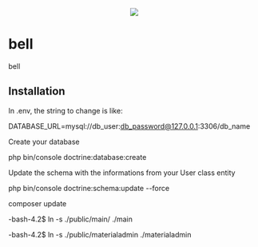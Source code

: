 <p align="center"><a href="https://valentin.in.ua" target="_blank">
    <img src="https://valentin.in.ua/Valentin_logo.png">
</a></p>





# bell
bell


Installation
------------


In .env, the string to change is like:

DATABASE_URL=mysql://db_user:db_password@127.0.0.1:3306/db_name

Create your database

php bin/console doctrine:database:create

Update the schema with the informations from your User class entity

php bin/console doctrine:schema:update --force

composer update



-bash-4.2$ ln -s ./public/main/ ./main

-bash-4.2$ ln -s ./public/materialadmin ./materialadmin
